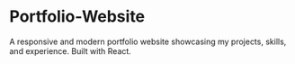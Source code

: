 # Portfolio-Website
A responsive and modern portfolio website showcasing my projects, skills, and experience. Built with React.
